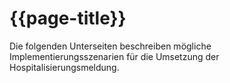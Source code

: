 # {{page-title}} 
Die folgenden Unterseiten beschreiben mögliche Implementierungsszenarien für die Umsetzung der Hospitalisierungsmeldung.